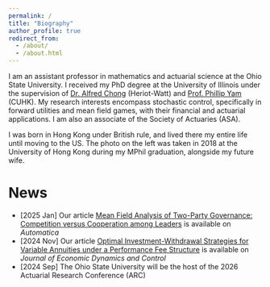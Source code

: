 ```yaml
---
permalink: /
title: "Biography"
author_profile: true
redirect_from: 
  - /about/
  - /about.html
---
```


I am an assistant professor in mathematics and actuarial science at the Ohio State University. I received my PhD degree at the University of Illinois under the supervision of <a href="https://sites.google.com/view/wingfungalfredchong/">Dr. Alfred Chong</a> (Heriot-Watt) and <a href="https://www.sta.cuhk.edu.hk/scpy/">Prof. Phillip Yam</a> (CUHK). My research interests encompass stochastic control, specifically in forward utilities and mean field games, with their financial and actuarial applications. I am also an associate of the Society of Actuaries (ASA). 

I was born in Hong Kong under British rule, and lived there my entire life until moving to the US. The photo on the left was taken in 2018 at the University of Hong Kong during my MPhil graduation, alongside my future wife.

News
======
<ul>
  <li>[2025 Jan] Our article <a href ="https://www.sciencedirect.com/science/article/abs/pii/S0165188924001957">Mean Field Analysis of Two-Party Governance: Competition versus Cooperation among Leaders</a> is available on <i>Automatica</i></li>
  <li>[2024 Nov] Our article <a href ="https://www.sciencedirect.com/science/article/abs/pii/S0165188924001957">Optimal Investment-Withdrawal Strategies for Variable Annuities under a Performance Fee Structure</a> is available on <i>Journal of Economic Dynamics and Control</i></li>
  <li>[2024 Sep] The Ohio State University will be the host of the 2026 Actuarial Research Conference (ARC)</li>
</ul>
